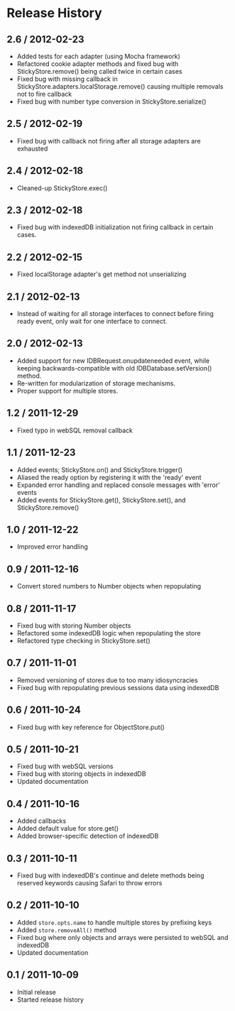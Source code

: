 # Release History

## 2.6 / 2012-02-23

* Added tests for each adapter (using Mocha framework)
* Refactored cookie adapter methods and fixed bug with StickyStore.remove() being called twice in certain cases
* Fixed bug with missing callback in StickyStore.adapters.localStorage.remove() causing multiple removals not to fire callback
* Fixed bug with number type conversion in StickyStore.serialize()

## 2.5 / 2012-02-19

* Fixed bug with callback not firing after all storage adapters are exhausted

## 2.4 / 2012-02-18

* Cleaned-up StickyStore.exec()

## 2.3 / 2012-02-18

* Fixed bug with indexedDB initialization not firing callback in certain
  cases.

## 2.2 / 2012-02-15

* Fixed localStorage adapter's get method not unserializing

## 2.1 / 2012-02-13

* Instead of waiting for all storage interfaces to connect before firing
  ready event, only wait for one interface to connect.

## 2.0 / 2012-02-13

* Added support for new IDBRequest.onupdateneeded event, while keeping
  backwards-compatible with old IDBDatabase.setVersion() method.
* Re-written for modularization of storage mechanisms.
* Proper support for multiple stores.

## 1.2 / 2011-12-29

* Fixed typo in webSQL removal callback

## 1.1 / 2011-12-23

* Added events; StickyStore.on() and StickyStore.trigger()
* Aliased the ready option by registering it with the 'ready' event
* Expanded error handling and replaced console messages with 'error' events
* Added events for StickyStore.get(), StickyStore.set(), and StickyStore.remove()

## 1.0 / 2011-12-22

* Improved error handling

## 0.9 / 2011-12-16

* Convert stored numbers to Number objects when repopulating

## 0.8 / 2011-11-17

* Fixed bug with storing Number objects
* Refactored some indexedDB logic when repopulating the store
* Refactored type checking in StickyStore.set()

## 0.7 / 2011-11-01

* Removed versioning of stores due to too many idiosyncracies
* Fixed bug with repopulating previous sessions data using indexedDB

## 0.6 / 2011-10-24

* Fixed bug with key reference for ObjectStore.put()

## 0.5 / 2011-10-21

* Fixed bug with webSQL versions
* Fixed bug with storing objects in indexedDB
* Updated documentation

## 0.4 / 2011-10-16

* Added callbacks
* Added default value for store.get()
* Added browser-specific detection of indexedDB

## 0.3 / 2011-10-11

* Fixed bug with indexedDB's continue and delete methods being reserved keywords causing Safari to throw errors

## 0.2 / 2011-10-10

* Added ```store.opts.name``` to handle multiple stores by prefixing keys
* Added ```store.removeAll()``` method
* Fixed bug where only objects and arrays were persisted to webSQL and indexedDB
* Updated documentation

## 0.1 / 2011-10-09

* Initial release
* Started release history
